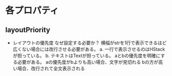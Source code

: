 # 各プロパティ
## layoutPriority
- レイアウトの優先度
なぜ設定する必要か？
横幅がstrを1行で表示できるほど広くない場合には改行させる必要がある。
a. 一行で表示させるのはHStackが担っている。
b. テキストはTextが担っている。
aとbの優先度を明確にする必要がある。
aの優先度がbよりも高い場合、文字が見切れる
bの方が高い場合、改行されて全文表示される

